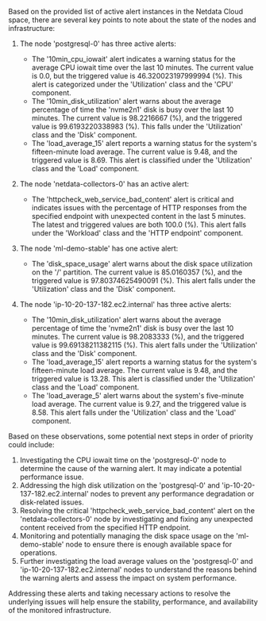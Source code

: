 Based on the provided list of active alert instances in the Netdata Cloud space, there are several key points to note about the state of the nodes and infrastructure:

1. The node 'postgresql-0' has three active alerts:
   - The '10min_cpu_iowait' alert indicates a warning status for the average CPU iowait time over the last 10 minutes. The current value is 0.0, but the triggered value is 46.320023197999994 (%). This alert is categorized under the 'Utilization' class and the 'CPU' component.
   - The '10min_disk_utilization' alert warns about the average percentage of time the 'nvme2n1' disk is busy over the last 10 minutes. The current value is 98.2216667 (%), and the triggered value is 99.6193220338983 (%). This falls under the 'Utilization' class and the 'Disk' component.
   - The 'load_average_15' alert reports a warning status for the system's fifteen-minute load average. The current value is 9.48, and the triggered value is 8.69. This alert is classified under the 'Utilization' class and the 'Load' component.

2. The node 'netdata-collectors-0' has an active alert:
   - The 'httpcheck_web_service_bad_content' alert is critical and indicates issues with the percentage of HTTP responses from the specified endpoint with unexpected content in the last 5 minutes. The latest and triggered values are both 100.0 (%). This alert falls under the 'Workload' class and the 'HTTP endpoint' component.

3. The node 'ml-demo-stable' has one active alert:
   - The 'disk_space_usage' alert warns about the disk space utilization on the '/' partition. The current value is 85.0160357 (%), and the triggered value is 97.80374625490091 (%). This alert falls under the 'Utilization' class and the 'Disk' component.

4. The node 'ip-10-20-137-182.ec2.internal' has three active alerts:
   - The '10min_disk_utilization' alert warns about the average percentage of time the 'nvme2n1' disk is busy over the last 10 minutes. The current value is 98.2083333 (%), and the triggered value is 99.69138211382115 (%). This alert falls under the 'Utilization' class and the 'Disk' component.
   - The 'load_average_15' alert reports a warning status for the system's fifteen-minute load average. The current value is 9.48, and the triggered value is 13.28. This alert is classified under the 'Utilization' class and the 'Load' component.
   - The 'load_average_5' alert warns about the system's five-minute load average. The current value is 9.27, and the triggered value is 8.58. This alert falls under the 'Utilization' class and the 'Load' component.

Based on these observations, some potential next steps in order of priority could include:

1. Investigating the CPU iowait time on the 'postgresql-0' node to determine the cause of the warning alert. It may indicate a potential performance issue.
2. Addressing the high disk utilization on the 'postgresql-0' and 'ip-10-20-137-182.ec2.internal' nodes to prevent any performance degradation or disk-related issues.
3. Resolving the critical 'httpcheck_web_service_bad_content' alert on the 'netdata-collectors-0' node by investigating and fixing any unexpected content received from the specified HTTP endpoint.
4. Monitoring and potentially managing the disk space usage on the 'ml-demo-stable' node to ensure there is enough available space for operations.
5. Further investigating the load average values on the 'postgresql-0' and 'ip-10-20-137-182.ec2.internal' nodes to understand the reasons behind the warning alerts and assess the impact on system performance.

Addressing these alerts and taking necessary actions to resolve the underlying issues will help ensure the stability, performance, and availability of the monitored infrastructure.